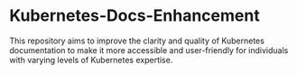 # Kubernetes-Docs-Enhancement
This repository aims to improve the clarity and quality of Kubernetes documentation to make it more accessible and user-friendly for individuals with varying levels of Kubernetes expertise.
